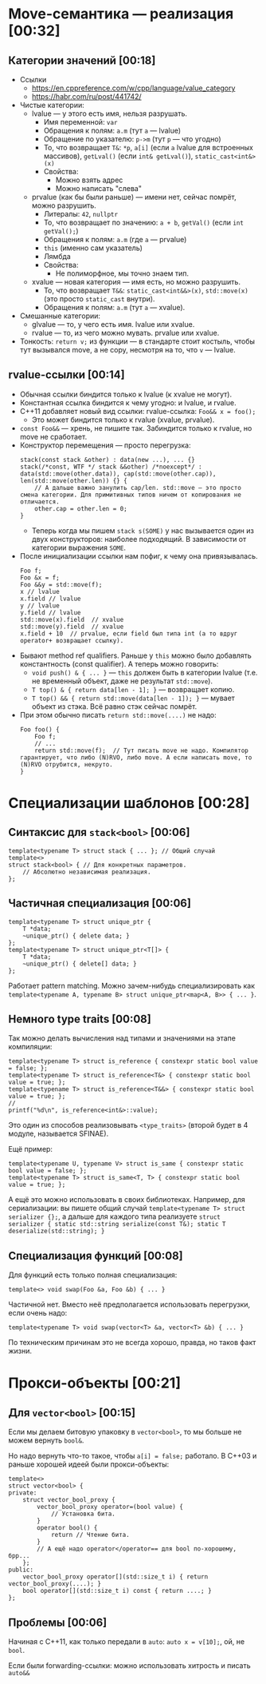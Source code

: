 # Move-семантика — реализация [00:32]
## Категории значений [00:18]
* Ссылки
  * https://en.cppreference.com/w/cpp/language/value_category
  * https://habr.com/ru/post/441742/
* Чистые категории:
  * lvalue — у этого есть имя, нельзя разрушать.
    * Имя переменной: `var`
    * Обращения к полям: `a.m` (тут `a` — lvalue)
    * Обращение по указателю: `p->m` (тут `p` — что угодно)
    * То, что возвращает `T&`: `*p`, `a[i]` (если `a` lvalue для встроенных массивов), `getLval()` (если `int& getLval()`), `static_cast<int&>(x)`
    * Свойства:
      * Можно взять адрес
      * Можно написать "слева"
  * prvalue (как бы были раньше) — имени нет, сейчас помрёт, можно разрушить.
    * Литералы: `42`, `nullptr`
    * То, что возвращает по значению: `a + b`, `getVal()` (если `int getVal();`)
    * Обращения к полям: `a.m` (где `a` — prvalue)
    * `this` (именно сам указатель)
    * Лямбда
    * Свойства:
      * Не полиморфное, мы точно знаем тип.
  * xvalue — новая категория — имя есть, но можно разрушить.
    * То, что возвращает `T&&`: `static_cast<int&&>(x)`, `std::move(x)` (это просто `static_cast` внутри).
    * Обращения к полям: `a.m` (тут `a` — xvalue).
* Смешанные категории:
  * glvalue — то, у чего есть имя. lvalue или xvalue.
  * rvalue — то, из чего можно мувать. prvalue или xvalue.
* Тонкость: `return v;` из функции — в стандарте стоит костыль, чтобы тут вызывался
  move, а не copy, несмотря на то, что `v` — lvalue.

## rvalue-ссылки [00:14]
* Обычная ссылки биндится только к lvalue (к xvalue не могут).
* Константная ссылка биндится к чему угодно: и lvalue, и rvalue.
* C++11 добавляет новый вид ссылки: rvalue-ссылка: `Foo&& x = foo();`
  * Это может биндится только к rvalue (xvalue, prvalue).
* `const Foo&&` — хрень, не пишите так. Забиндится только к rvalue, но move не сработает.
* Конструктор перемещения — просто перегрузка:
  ```
  stack(const stack &other) : data(new ...), ... {}
  stack(/*const, WTF */ stack &&other) /*noexcept*/ : data(std::move(other.data)), cap(std::move(other.cap)), len(std::move(other.len)) {} {
      // А дальше важно занулить cap/len. std::move — это просто смена категории. Для примитивных типов ничем от копирования не отличается.
      other.cap = other.len = 0;
  }
  ```
  * Теперь когда мы пишем `stack s(SOME)` у нас вызывается один из двух конструкторов: наиболее подходящий.
    В зависимости от категории выражения `SOME`.
* После инициализации ссылки нам пофиг, к чему она привязывалась.
  ```
  Foo f;
  Foo &x = f;
  Foo &&y = std::move(f);
  x // lvalue
  x.field // lvalue
  y // lvalue
  y.field // lvalue
  std::move(x).field  // xvalue
  std::move(y).field  // xvalue
  x.field + 10  // prvalue, если field был типа int (а то вдруг operator+ возвращает ссылку).
  ```
* Бывают method ref qualifiers. Раньше у `this` можно было добавлять константность (const qualifier).
  А теперь можно говорить:
  * `void push() & { ... }` — `this` должен быть в категории lvalue (т.е. не временный объект, даже не результат `std::move`).
  * `T top() & { return data[len - 1]; }` — возвращает копию.
  * `T top() && { return std::move(data[len - 1]); }` — мувает объект из стэка. Всё равно стэк сейчас помрёт.
* При этом обычно писать `return std::move(....)` не надо:
  ```
  Foo foo() {
      Foo f;
      // ...
      return std::move(f);  // Тут писать move не надо. Компилятор гарантирует, что либо (N)RVO, либо move. А если написать move, то (N)RVO отрубится, некруто.
  }
  ```

# Специализации шаблонов [00:28]
## Синтаксис для `stack<bool>` [00:06]
```
template<typename T> struct stack { ... }; // Общий случай
template<>
struct stack<bool> { // Для конкретных параметров.
    // Абсолютно независимая реализация.
};
```

## Частичная специализация [00:06]
```
template<typename T> struct unique_ptr {
    T *data;
    ~unique_ptr() { delete data; }
};
template<typename T> struct unique_ptr<T[]> {
    T *data;
    ~unique_ptr() { delete[] data; }
};
```

Работает pattern matching.
Можно зачем-нибудь специализировать как `template<typename A, typename B> struct unique_ptr<map<A, B>> { ... }`.

## Немного type traits [00:08]
Так можно делать вычисления над типами и значениями на этапе компиляции:
```
template<typename T> struct is_reference { constexpr static bool value = false; };
template<typename T> struct is_reference<T&> { constexpr static bool value = true; };
template<typename T> struct is_reference<T&&> { constexpr static bool value = true; };
//
printf("%d\n", is_reference<int&>::value);
```

Это один из способов реализовывать `<type_traits>` (второй будет в 4 модуле, называется SFINAE).

Ещё пример:
```
template<typename U, typename V> struct is_same { constexpr static bool value = false; };
template<typename T> struct is_same<T, T> { constexpr static bool value = true; };
```

А ещё это можно использовать в своих библиотеках.
Например, для сериализации: вы пишете общий случай `template<typename T> struct serializer {};`,
а дальше для каждого типа реализуете `struct serializer { static std::string serialize(const T&); static T deserialize(std::string); }`

## Специализация функций [00:08]
Для функций есть только полная специализация:
```
template<> void swap(Foo &a, Foo &b) { ... }
```
Частичной нет.
Вместо неё предполагается использовать перегрузки, если очень надо:
```
template<typename T> void swap(vector<T> &a, vector<T> &b) { ... }
```
По техническим причинам это не всегда хорошо, правда, но таков факт жизни.

# Прокси-объекты [00:21]
## Для `vector<bool>` [00:15]
Если мы делаем битовую упаковку в `vector<bool>`, то мы больше не можем вернуть `bool&`.

Но надо вернуть что-то такое, чтобы `a[i] = false;` работало.
В C++03 и раньше хорошей идеей были прокси-объекты:

```
template<>
struct vector<bool> {
private:
    struct vector_bool_proxy {
        vector_bool_proxy operator=(bool value) {
            // Установка бита.
        }
        operator bool() {
            return // Чтение бита.
        }
        // А ещё надо operator</operator== для bool по-хорошему, брр...
    };
public:
    vector_bool_proxy operator[](std::size_t i) { return vector_bool_proxy(....); }
    bool operator[](std::size_t i) const { return ....; }
};
```

## Проблемы [00:06]
Начиная с C++11, как только передали в `auto`: `auto x = v[10];`, ой, не `bool`.

Если были forwarding-ссылки: можно использовать хитрость и писать `auto&&`
